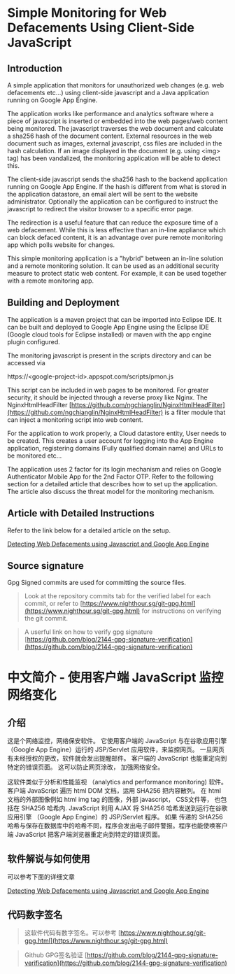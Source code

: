 # Simple Monitoring for Web Defacements Using Client-Side JavaScript

## Introduction
A simple application that monitors for unauthorized web changes (e.g. web defacements etc...) using client-side javascript 
and a Java application running on Google App Engine. 

The application works like performance and analytics software where a piece of javascript is inserted or embedded into the web pages/web
content being monitored. The javascript traverses the web document and calculate a sha256 hash of the document content.
External resources in the web document such as images, external javascript, css files are included in the hash calculation. 
If an image displayed in the document (e.g. using &lt;img&gt; tag) has been vandalized, the monitoring application will be able to detect this. 

The client-side javascript sends the sha256 hash to the backend application running on Google App Engine. 
If the hash is different from what is stored in the application datastore, an email alert will be sent to the website administrator. Optionally the application can be configured to instruct the javascript to redirect the visitor browser to a specific error page.

The redirection is a useful feature that can reduce the exposure time of a web defacement. While this is less effective than an in-line appliance which can block defaced content, it is an advantage over pure remote monitoring app which polls website for changes. 

This simple monitoring application is a "hybrid" between an in-line solution and a remote monitoring solution. It can be used as an additional security measure to protect static web content. For example, it can be used together with a remote monitoring app. 

## Building and Deployment

The application is a maven project that can be imported into Eclipse IDE. It can be built and deployed to Google App Engine using 
the Eclipse IDE (Google cloud tools for Eclipse installed) or maven with the app engine plugin configured. 

The monitoring javascript is present in the scripts directory and can be accessed via 

https://&lt;google-project-id&gt;.appspot.com/scripts/pmon.js 

This script can be included in web pages to be monitored. For greater security, it should be injected through a reverse proxy like Nginx. 
The NginxHtmlHeadFilter [https://github.com/ngchianglin/NginxHtmlHeadFilter](https://github.com/ngchianglin/NginxHtmlHeadFilter) is a 
filter module that can inject a monitoring script into web content. 

For the application to work properly, a Cloud datastore entity, User needs to be created. This creates a user account for logging into 
the App Engine application, registering domains (Fully qualified domain name) and URLs to be monitored etc...

The application uses 2 factor for its login mechanism and relies on Google Authenticator Mobile App for the 2nd Factor OTP. 
Refer to the following section for a detailed article that describes how to set up the application. The article also discuss the threat
model for the monitoring mechanism.

## Article with Detailed Instructions 

Refer to the link below for a detailed article on the setup.

[Detecting Web Defacements using Javascript and Google App Engine](https://www.nighthour.sg/articles/2018/detect-web-defacement-javascript-google-appengine.html)

## Source signature
Gpg Signed commits are used for committing the source files. 

> Look at the repository commits tab for the verified label for each commit, or refer to [https://www.nighthour.sg/git-gpg.html](https://www.nighthour.sg/git-gpg.html) for instructions on verifying the git commit. 

> A userful link on how to verify gpg signature [https://github.com/blog/2144-gpg-signature-verification](https://github.com/blog/2144-gpg-signature-verification)


# 中文简介 - 使用客户端 JavaScript 监控网络变化

## 介绍

这是个网络监控，网络保安软件。 它使用客户端的 JavaScript 与在谷歌应用引擎 （Google App Engine）运行的 JSP/Servlet 应用软件，来监控网页。 一旦网页有未经授权的更改，软件就会发出提醒邮件。 客户端的 JavaScript 也能重定向到特定的错误页面。 这可以防止网页涂改， 加强网络安全。 


这软件类似于分析和性能监视 （analytics and performance monitoring) 软件。 
客户端 JavaScript 遍历 html DOM 文档，运用 SHA256 把内容散列。 在 html 文档的外部图像例如 html img tag 的图像，外部 javascript，
CSS文件等， 也包括在 SHA256 哈希内. JavaScript 利用 AJAX 将 SHA256 哈希发送到运行在谷歌应用引擎 （Google App Engine）的 JSP/Servlet 程序。
如果 传递的 SHA256 哈希与保存在数据库中的哈希不同，程序会发出电子邮件警报。程序也能使唤客户端 JavaScript 把客户端浏览器重定向到特定的错误页面。

## 软件解说与如何使用

可以参考下面的详细文章

[Detecting Web Defacements using Javascript and Google App Engine](https://www.nighthour.sg/articles/2018/detect-web-defacement-javascript-google-appengine.html)


## 代码数字签名

> 这软件代码有数字签名。可以参考 
[https://www.nighthour.sg/git-gpg.html](https://www.nighthour.sg/git-gpg.html) 

> Github GPG签名验证 [https://github.com/blog/2144-gpg-signature-verification](https://github.com/blog/2144-gpg-signature-verification)



